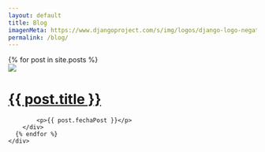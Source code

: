 ```yaml
---
layout: default
title: Blog
imagenMeta: https://www.djangoproject.com/s/img/logos/django-logo-negative.png
permalink: /blog/
---
```



<div class='posts-list'>
    <div class='posts-list__container-max'>
	  {% for post in site.posts %}
        <div class='posts-list__post-container'>
            <div class='posts-list__container-image'>
                <img class='posts-list__image' src='{{ post.imagenIcono }}'/>
            </div>
            <a href="{{ site.baseurl }}{{ post.url }}">
                <h1>{{ post.title }}</h1>
            </a>
        
            <p>{{ post.fechaPost }}</p>
        </div>
	  {% endfor %}
    </div>
</div>

<!-- <div class="posts">
  {% for post in site.posts %}
    <article class="post">

      <h1><a href="{{ site.baseurl }}{{ post.url }}">{{ post.title }}</a></h1>

      <div class="entry">
        {{ post.excerpt }}
      </div>

    </article>
  {% endfor %}
</div> -->

